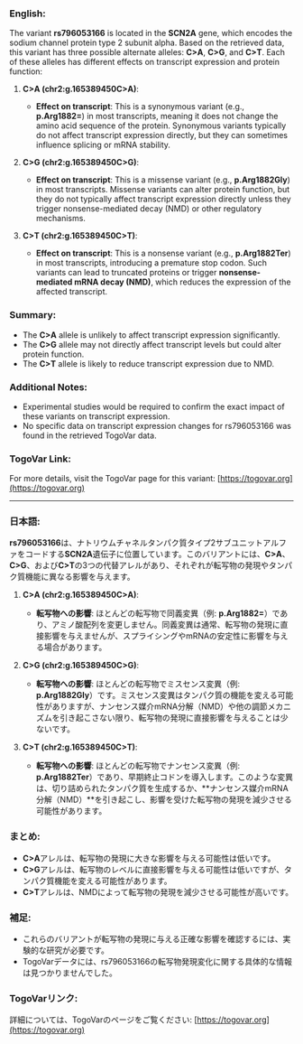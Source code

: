 ### English:
The variant **rs796053166** is located in the **SCN2A** gene, which encodes the sodium channel protein type 2 subunit alpha. Based on the retrieved data, this variant has three possible alternate alleles: **C>A**, **C>G**, and **C>T**. Each of these alleles has different effects on transcript expression and protein function:

1. **C>A (chr2:g.165389450C>A)**:
   - **Effect on transcript**: This is a synonymous variant (e.g., **p.Arg1882=**) in most transcripts, meaning it does not change the amino acid sequence of the protein. Synonymous variants typically do not affect transcript expression directly, but they can sometimes influence splicing or mRNA stability.

2. **C>G (chr2:g.165389450C>G)**:
   - **Effect on transcript**: This is a missense variant (e.g., **p.Arg1882Gly**) in most transcripts. Missense variants can alter protein function, but they do not typically affect transcript expression directly unless they trigger nonsense-mediated decay (NMD) or other regulatory mechanisms.

3. **C>T (chr2:g.165389450C>T)**:
   - **Effect on transcript**: This is a nonsense variant (e.g., **p.Arg1882Ter**) in most transcripts, introducing a premature stop codon. Such variants can lead to truncated proteins or trigger **nonsense-mediated mRNA decay (NMD)**, which reduces the expression of the affected transcript.

### Summary:
- The **C>A** allele is unlikely to affect transcript expression significantly.
- The **C>G** allele may not directly affect transcript levels but could alter protein function.
- The **C>T** allele is likely to reduce transcript expression due to NMD.

### Additional Notes:
- Experimental studies would be required to confirm the exact impact of these variants on transcript expression.
- No specific data on transcript expression changes for rs796053166 was found in the retrieved TogoVar data.

### TogoVar Link:
For more details, visit the TogoVar page for this variant: [https://togovar.org](https://togovar.org)

---

### 日本語:
**rs796053166**は、ナトリウムチャネルタンパク質タイプ2サブユニットアルファをコードする**SCN2A**遺伝子に位置しています。このバリアントには、**C>A**、**C>G**、および**C>T**の3つの代替アレルがあり、それぞれが転写物の発現やタンパク質機能に異なる影響を与えます。

1. **C>A (chr2:g.165389450C>A)**:
   - **転写物への影響**: ほとんどの転写物で同義変異（例: **p.Arg1882=**）であり、アミノ酸配列を変更しません。同義変異は通常、転写物の発現に直接影響を与えませんが、スプライシングやmRNAの安定性に影響を与える場合があります。

2. **C>G (chr2:g.165389450C>G)**:
   - **転写物への影響**: ほとんどの転写物でミスセンス変異（例: **p.Arg1882Gly**）です。ミスセンス変異はタンパク質の機能を変える可能性がありますが、ナンセンス媒介mRNA分解（NMD）や他の調節メカニズムを引き起こさない限り、転写物の発現に直接影響を与えることは少ないです。

3. **C>T (chr2:g.165389450C>T)**:
   - **転写物への影響**: ほとんどの転写物でナンセンス変異（例: **p.Arg1882Ter**）であり、早期終止コドンを導入します。このような変異は、切り詰められたタンパク質を生成するか、**ナンセンス媒介mRNA分解（NMD）**を引き起こし、影響を受けた転写物の発現を減少させる可能性があります。

### まとめ:
- **C>A**アレルは、転写物の発現に大きな影響を与える可能性は低いです。
- **C>G**アレルは、転写物のレベルに直接影響を与える可能性は低いですが、タンパク質機能を変える可能性があります。
- **C>T**アレルは、NMDによって転写物の発現を減少させる可能性が高いです。

### 補足:
- これらのバリアントが転写物の発現に与える正確な影響を確認するには、実験的な研究が必要です。
- TogoVarデータには、rs796053166の転写物発現変化に関する具体的な情報は見つかりませんでした。

### TogoVarリンク:
詳細については、TogoVarのページをご覧ください: [https://togovar.org](https://togovar.org)